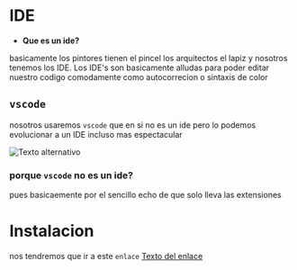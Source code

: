 # IDE
- **Que es un ide?**

basicamente los pintores tienen el pincel los arquitectos el lapiz y nosotros tenemos los IDE.
Los IDE's son basicamente alludas para poder editar nuestro codigo comodamente como autocorrecion o sintaxis de color



## `vscode`

nosotros usaremos `vscode` que en si no es un ide pero lo podemos evolucionar a un IDE incluso mas espectacular

![Texto alternativo](https://encrypted-tbn0.gstatic.com/images?q=tbn:ANd9GcTaecT3A8qZe7lbCi1JHVrqkh0nQxiQj93jqJk_5w2LvQ&s)

### porque `vscode` no es un ide?

pues basicaemente por el sencillo echo de que solo lleva las extensiones

# Instalacion

nos tendremos que ir a este `enlace`
[Texto del enlace](https://code.visualstudio.com/)
